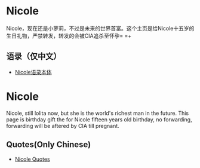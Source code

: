 Nicole
===================================
Nicole，现在还是小萝莉，不过是未来的世界首富。这个主页是给Nicole十五岁的生日礼物，严禁转发，转发的会被CIA追杀至怀孕= =+

语录（仅中文）
-----------------------------------
* [Nicole语录本体](https://github.com/sg-first/Doge_Quotations/blob/master/Nicole_Quotations.md)

Nicole
===================================
Nicole, still lolita now, but she is the world's richest man in the future. This page is birthday gift the for Nicole fifteen years old birthday, no forwarding, forwarding will be aftered by CIA till pregnant.

Quotes(Only Chinese)
-----------------------------------
* [Nicole Quotes](https://github.com/sg-first/Doge_Quotations/blob/master/Nicole_Quotations.md)